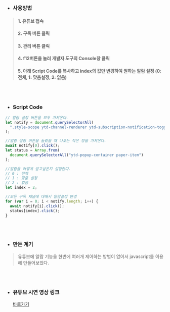 - ### **사용방법**

> #### 1. 유튜브 접속
>
> #### 2. 구독 버튼 클릭
>
> #### 3. 관리 버튼 클릭
>
> #### 4. f12버튼을 눌러 개발자 도구의 Console창 클릭
>
> #### 5. 아래 Script Code를 복사하고 index의 값만 변경하여 원하는 알람 설정 (0: 전체, 1: 맞춤설정, 2: 없음)

<br><br>

- ### **Script Code**

```javascript
// 알람 설정 버튼을 모두 가져온다.
let notify = document.querySelectorAll(
  ".style-scope ytd-channel-renderer ytd-subscription-notification-toggle-button-renderer"
);

//알람 설정 버튼을 눌렀을 때 나오는 작은 창을 가져온다.
await notify[0].click();
let status = Array.from(
  document.querySelectorAll("ytd-popup-container paper-item")
);

//알람을 어떻게 받고싶은지 설정한다.
// 0 : 전체
// 1 : 맞춤 설정
// 2 : 없음
let index = 2;

//모든 구독 채널에 대해서 알람설정 변경
for (var i = 0; i < notify.length; i++) {
  await notify[i].click();
  status[index].click();
}
```

<br><br>

- ### **만든 계기**

> 유튜브에 알람 기능을 한번에 여러개 제어하는 방법이 없어서 javascript를 이용해 만들어보았다.

<br><br>

- ### **유튜브 시연 영상 링크**
  [바로가기](https://www.youtube.com/watch?v=s_UY_t-lfWc&feature=youtu.be)
